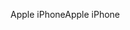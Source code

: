 <span data-ttu-id="6d6ff-101">Apple iPhone</span><span class="sxs-lookup"><span data-stu-id="6d6ff-101">Apple iPhone</span></span>
